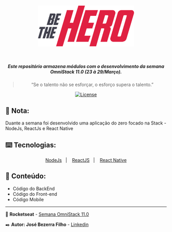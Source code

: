 <p align="center">
    <img alt="be-the-hero" src="frontend/src/assets/logo.svg" width="300px" />
</p> <br>
<h5 align="center">
  Este repositório armazena módulos com o desenvolvimento da semana OmniStack 11.0 (23 à 29/Março).
</h5>

<blockquote align="center">“Se o talento não se esforçar, o esforço supera o talento.”</blockquote>
<p align="center">
  <a href="LICENSE" >
    <img alt="License" src="https://img.shields.io/badge/license-MIT-%23F8952D">
  </a>
 </p>
 
## 📝 Nota:
Duante a semana foi desenvolvido uma aplicação do zero focado na Stack - NodeJs, ReactJs e React Native

## ⌨️ Tecnologias:

 <p align="center">
  <a href="https://nodejs.org/en/">NodeJs</a>&nbsp;&nbsp;&nbsp;|&nbsp;&nbsp;&nbsp;
  <a href="https://pt-br.reactjs.org/">ReactJS</a>&nbsp;&nbsp;&nbsp;|&nbsp;&nbsp;&nbsp;
  <a href="https://reactnative.dev/">React Native</a>
</p>

## :open_file_folder: Conteúdo:
- Código do BackEnd
- Código do Front-end
- Código Mobile


---
:rocket: **Rocketseat** - [Semana OmniStack 11.0](https://rocketseat.com.br/week/inscricao/11.0)

:black_nib: **Autor: José Bezerra Filho** - [Linkedin](https://www.linkedin.com/in/josbezfi/)
